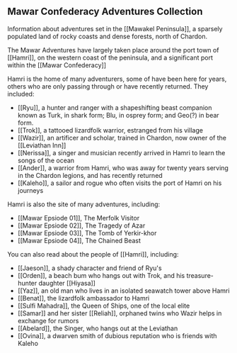 ## Mawar Confederacy Adventures Collection

Information about adventures set in the [[Mawakel Peninsula]], a sparsely populated land of rocky coasts and dense forests, north of Chardon. 

The Mawar Adventures have largely taken place around the port town of [[Hamri]], on the western coast of the peninsula, and a significant port within the [[Mawar Confederacy]]

Hamri is the home of many adventurers, some of have been here for years, others who are only passing through or have recently returned. They included:
- [[Ryu]], a hunter and ranger with a shapeshifting beast companion known as Turk, in shark form; Blu, in osprey form; and Geo(?) in bear form. 
- [[Trok]], a tattooed lizardfolk warrior, estranged from his village
- [[Wazir]], an artificer and scholar, trained in Chardon, now owner of the [[Leviathan Inn]]
- [[Nerissa]], a singer and musician recently arrived in Hamri to learn the songs of the ocean
- [[Ander]], a warrior from Hamri, who was away for twenty years serving in the Chardon legions, and has recently returned
- [[Kaleho]], a sailor and rogue who often visits the port of Hamri on his journeys

Hamri is also the site of many adventures, including:
- [[Mawar Epsiode 01]], The Merfolk Visitor
- [[Mawar Epsiode 02]], The Tragedy of Azar
- [[Mawar Epsiode 03]], The Tomb of Yerkir-khor
- [[Mawar Epsiode 04]], The Chained Beast

You can also read about the people of [[Hamri]], including:
- [[Jaeson]], a shady character and friend of Ryu's
- [[Orden]], a beach bum who hangs out with Trok, and his treasure-hunter daughter [[Hiyasa]]
- [[Yaz]], an old man who lives in an isolated seawatch tower above Hamri
- [[Benat]], the lizardfolk ambassador to Hamri
- [[Sulfi Mahadra]], the Queen of Ships, one of the local elite
- [[Samar]] and her sister [[Reliah]], orphaned twins who Wazir helps in exchange for rumors
- [[Abelard]], the Singer, who hangs out at the Leviathan
- [[Ovina]], a dwarven smith of dubious reputation who is friends with Kaleho

